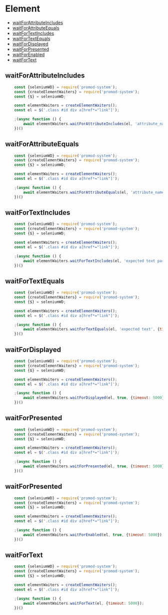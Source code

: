 # Element

- [waitForAttributeIncludes](#waitforattributeincludes)
- [waitForAttributeEquals](#waitforattributeequals)
- [waitForTextIncludes](#waitfortextincludes)
- [waitForTextEquals](#waitfortextequals)
- [waitForDisplayed](#waitfordisplayed)
- [waitForPresented](#waitforpresented)
- [waitForEnabled](#waitforenabled)
- [waitForText](#waitfortext)


## waitForAttributeIncludes
```js
	const {seleniumWD} = require('promod-system');
	const {createElementWaiters} = require('promod-system');
	const {$} = seleniumWD;

	const elementWaiters = createElementWaiters();
	const el = $('.class #id div a[href*="link"]');

	;(async function () {
		await elementWaiters.waitForAttributeIncludes(el, 'attribute_name', 'expected_value_part', {timeout: 5000});
	})()
```

## waitForAttributeEquals
```js
	const {seleniumWD} = require('promod-system');
	const {createElementWaiters} = require('promod-system');
	const {$} = seleniumWD;

	const elementWaiters = createElementWaiters();
	const el = $('.class #id div a[href*="link"]');

	;(async function () {
		await elementWaiters.waitForAttributeEquals(el, 'attribute_name', 'expected_value', {timeout: 5000});
	})()
```

## waitForTextIncludes
```js
	const {seleniumWD} = require('promod-system');
	const {createElementWaiters} = require('promod-system');
	const {$} = seleniumWD;

	const elementWaiters = createElementWaiters();
	const el = $('.class #id div a[href*="link"]');

	;(async function () {
		await elementWaiters.waitForTextIncludes(el, 'expected text part', {timeout: 5000});
	})()
```

## waitForTextEquals
```js
	const {seleniumWD} = require('promod-system');
	const {createElementWaiters} = require('promod-system');
	const {$} = seleniumWD;

	const elementWaiters = createElementWaiters();
	const el = $('.class #id div a[href*="link"]');

	;(async function () {
		await elementWaiters.waitForTextEquals(el, 'expected text', {timeout: 5000});
	})()
```

## waitForDisplayed
```js
	const {seleniumWD} = require('promod-system');
	const {createElementWaiters} = require('promod-system');
	const {$} = seleniumWD;

	const elementWaiters = createElementWaiters();
	const el = $('.class #id div a[href*="link"]');

	;(async function () {
		await elementWaiters.waitForDisplayed(el, true, {timeout: 5000});
	})()
```

## waitForPresented
```js
	const {seleniumWD} = require('promod-system');
	const {createElementWaiters} = require('promod-system');
	const {$} = seleniumWD;

	const elementWaiters = createElementWaiters();
	const el = $('.class #id div a[href*="link"]');

	;(async function () {
		await elementWaiters.waitForPresented(el, true, {timeout: 5000});
	})()
```

## waitForPresented
```js
	const {seleniumWD} = require('promod-system');
	const {createElementWaiters} = require('promod-system');
	const {$} = seleniumWD;

	const elementWaiters = createElementWaiters();
	const el = $('.class #id div a[href*="link"]');

	;(async function () {
		await elementWaiters.waitForEnabled(el, true, {timeout: 5000});
	})()
```

## waitForText
```js
	const {seleniumWD} = require('promod-system');
	const {createElementWaiters} = require('promod-system');
	const {$} = seleniumWD;

	const elementWaiters = createElementWaiters();
	const el = $('.class #id div a[href*="link"]');

	;(async function () {
		await elementWaiters.waitForText(el, {timeout: 5000});
	})()
```

